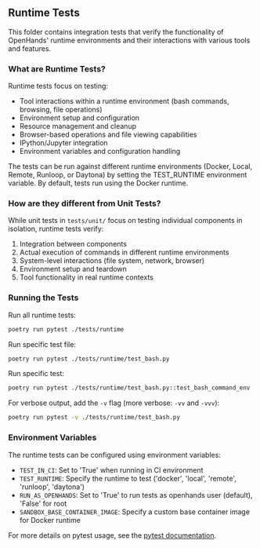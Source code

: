 ## Runtime Tests

This folder contains integration tests that verify the functionality of OpenHands' runtime environments and their interactions with various tools and features.

### What are Runtime Tests?

Runtime tests focus on testing:
- Tool interactions within a runtime environment (bash commands, browsing, file operations)
- Environment setup and configuration
- Resource management and cleanup
- Browser-based operations and file viewing capabilities
- IPython/Jupyter integration
- Environment variables and configuration handling

The tests can be run against different runtime environments (Docker, Local, Remote, Runloop, or Daytona) by setting the TEST_RUNTIME environment variable. By default, tests run using the Docker runtime.

### How are they different from Unit Tests?

While unit tests in `tests/unit/` focus on testing individual components in isolation, runtime tests verify:
1. Integration between components
2. Actual execution of commands in different runtime environments
3. System-level interactions (file system, network, browser)
4. Environment setup and teardown
5. Tool functionality in real runtime contexts

### Running the Tests

Run all runtime tests:

```bash
poetry run pytest ./tests/runtime
```

Run specific test file:

```bash
poetry run pytest ./tests/runtime/test_bash.py
```

Run specific test:

```bash
poetry run pytest ./tests/runtime/test_bash.py::test_bash_command_env
```

For verbose output, add the `-v` flag (more verbose: `-vv` and `-vvv`):

```bash
poetry run pytest -v ./tests/runtime/test_bash.py
```

### Environment Variables

The runtime tests can be configured using environment variables:
- `TEST_IN_CI`: Set to 'True' when running in CI environment
- `TEST_RUNTIME`: Specify the runtime to test ('docker', 'local', 'remote', 'runloop', 'daytona')
- `RUN_AS_OPENHANDS`: Set to 'True' to run tests as openhands user (default), 'False' for root
- `SANDBOX_BASE_CONTAINER_IMAGE`: Specify a custom base container image for Docker runtime

For more details on pytest usage, see the [pytest documentation](https://docs.pytest.org/en/latest/contents.html).
